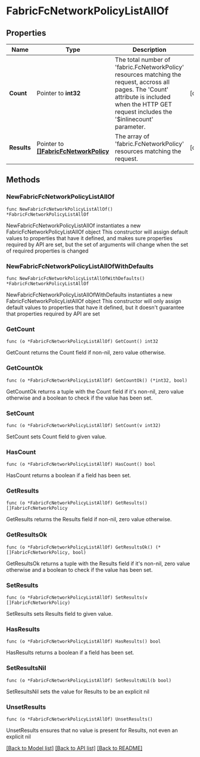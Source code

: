 # FabricFcNetworkPolicyListAllOf

## Properties

Name | Type | Description | Notes
------------ | ------------- | ------------- | -------------
**Count** | Pointer to **int32** | The total number of &#39;fabric.FcNetworkPolicy&#39; resources matching the request, accross all pages. The &#39;Count&#39; attribute is included when the HTTP GET request includes the &#39;$inlinecount&#39; parameter. | [optional] 
**Results** | Pointer to [**[]FabricFcNetworkPolicy**](FabricFcNetworkPolicy.md) | The array of &#39;fabric.FcNetworkPolicy&#39; resources matching the request. | [optional] 

## Methods

### NewFabricFcNetworkPolicyListAllOf

`func NewFabricFcNetworkPolicyListAllOf() *FabricFcNetworkPolicyListAllOf`

NewFabricFcNetworkPolicyListAllOf instantiates a new FabricFcNetworkPolicyListAllOf object
This constructor will assign default values to properties that have it defined,
and makes sure properties required by API are set, but the set of arguments
will change when the set of required properties is changed

### NewFabricFcNetworkPolicyListAllOfWithDefaults

`func NewFabricFcNetworkPolicyListAllOfWithDefaults() *FabricFcNetworkPolicyListAllOf`

NewFabricFcNetworkPolicyListAllOfWithDefaults instantiates a new FabricFcNetworkPolicyListAllOf object
This constructor will only assign default values to properties that have it defined,
but it doesn't guarantee that properties required by API are set

### GetCount

`func (o *FabricFcNetworkPolicyListAllOf) GetCount() int32`

GetCount returns the Count field if non-nil, zero value otherwise.

### GetCountOk

`func (o *FabricFcNetworkPolicyListAllOf) GetCountOk() (*int32, bool)`

GetCountOk returns a tuple with the Count field if it's non-nil, zero value otherwise
and a boolean to check if the value has been set.

### SetCount

`func (o *FabricFcNetworkPolicyListAllOf) SetCount(v int32)`

SetCount sets Count field to given value.

### HasCount

`func (o *FabricFcNetworkPolicyListAllOf) HasCount() bool`

HasCount returns a boolean if a field has been set.

### GetResults

`func (o *FabricFcNetworkPolicyListAllOf) GetResults() []FabricFcNetworkPolicy`

GetResults returns the Results field if non-nil, zero value otherwise.

### GetResultsOk

`func (o *FabricFcNetworkPolicyListAllOf) GetResultsOk() (*[]FabricFcNetworkPolicy, bool)`

GetResultsOk returns a tuple with the Results field if it's non-nil, zero value otherwise
and a boolean to check if the value has been set.

### SetResults

`func (o *FabricFcNetworkPolicyListAllOf) SetResults(v []FabricFcNetworkPolicy)`

SetResults sets Results field to given value.

### HasResults

`func (o *FabricFcNetworkPolicyListAllOf) HasResults() bool`

HasResults returns a boolean if a field has been set.

### SetResultsNil

`func (o *FabricFcNetworkPolicyListAllOf) SetResultsNil(b bool)`

 SetResultsNil sets the value for Results to be an explicit nil

### UnsetResults
`func (o *FabricFcNetworkPolicyListAllOf) UnsetResults()`

UnsetResults ensures that no value is present for Results, not even an explicit nil

[[Back to Model list]](../README.md#documentation-for-models) [[Back to API list]](../README.md#documentation-for-api-endpoints) [[Back to README]](../README.md)


